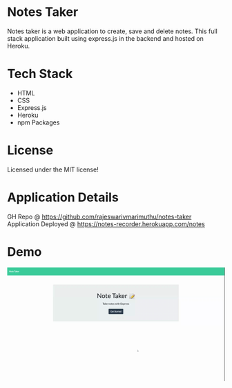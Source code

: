 # Notes Taker
Notes taker is a web application to create, save and delete notes. This full stack application built using express.js in the backend and hosted on Heroku. 

# Tech Stack
- HTML
- CSS 
- Express.js
- Heroku 
- npm Packages

# License 
Licensed under the MIT license!

# Application Details 
GH Repo @ https://github.com/rajeswarivmarimuthu/notes-taker
Application Deployed @ https://notes-recorder.herokuapp.com/notes 


# Demo
![gif](./public/assets/images/note-taker.gif)